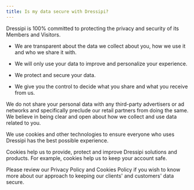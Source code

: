 ```yaml
---
title: Is my data secure with Dressipi?
---
```

Dressipi is 100% committed to protecting the privacy and security of its Members and Visitors.

- We are transparent about the data we collect about you, how we use it and who we share it with.

- We will only use your data to improve and personalize your experience.

- We protect and secure your data.

- We give you the control to decide what you share and what you receive from us.

We do not share your personal data with any third-party advertisers or ad networks and specifically preclude our retail partners from doing the same. We believe in being clear and open about how we collect and use data related to you.

We use cookies and other technologies to ensure everyone who uses Dressipi has the best possible experience.

Cookies help us to provide, protect and improve Dressipi solutions and products. For example, cookies help us to keep your account safe.

Please review our Privacy Policy and Cookies Policy if you wish to know more about our approach to keeping our clients' and customers' data secure.